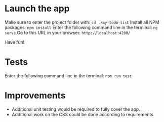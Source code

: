 # Launch the app
Make sure to enter the project folder with:
`cd ./my-todo-list`
Install all NPM packages:
`npm install`
Enter the following command line in the terminal:
`ng serve`
Go to this URL in your browser:
`http://localhost:4200/`

Have fun!

# Tests
Enter the following command line in the terminal:
`npm run test`

# Improvements
- Additional unit testing would be required to fully cover the app.
- Additional work on the CSS could be done according to requirements.